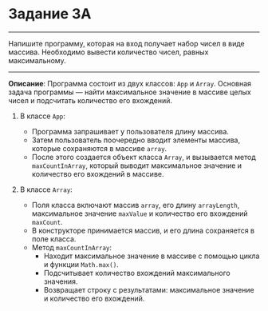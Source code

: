 # Задание 3A
***
Напишите программу, которая на вход получает набор чисел в виде массива. Необходимо вывести количество чисел, равных максимальному.
***
**Описание**: Программа состоит из двух классов: `App` и `Array`. Основная задача программы — найти максимальное значение в массиве целых чисел и подсчитать количество его вхождений.
1. В классе `App`:
    - Программа запрашивает у пользователя длину массива.
    - Затем пользователь поочередно вводит элементы массива, которые сохраняются в массиве `array`.
    - После этого создается объект класса `Array`, и вызывается метод `maxCountInArray`, который выводит максимальное значение и количество его вхождений в массиве.

2. В классе `Array`:
    - Поля класса включают массив `array`, его длину `arrayLength`, максимальное значение `maxValue` и количество его вхождений `maxCount`.
    - В конструкторе принимается массив, и его длина сохраняется в поле класса.
    - Метод `maxCountInArray`:
        * Находит максимальное значение в массиве с помощью цикла и функции `Math.max()`.
        * Подсчитывает количество вхождений максимального значения.
        * Возвращает строку с результатами: максимальное значение и количество его вхождений.